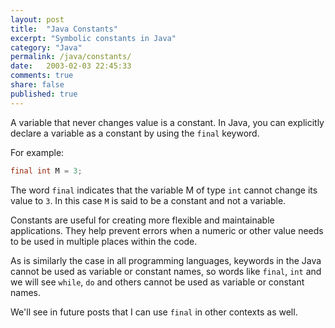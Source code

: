 ```yaml
---
layout: post
title:  "Java Constants"
excerpt: "Symbolic constants in Java"
category: "Java"
permalink: /java/constants/
date:   2003-02-03 22:45:33
comments: true
share: false
published: true
---
```


A variable that never changes value is a constant. In Java, you can explicitly declare a variable as a constant by using the `final` keyword. 

For example:

```java
final int M = 3;
```


The word `final` indicates that the variable M of type `int` cannot change its value to `3`. 
In this case `M` is said to be a constant and not a variable.

Constants are useful for creating more flexible and maintainable applications. They help prevent errors when a numeric or other value needs to be used in multiple places within the code.

As is similarly the case in all programming languages, keywords in the 
Java cannot be used as variable or constant names, so words like `final`, `int` and we will see `while`, `do` and others 
cannot be used as variable or constant names. 

We'll see in future posts that I can use `final` in other contexts as well.